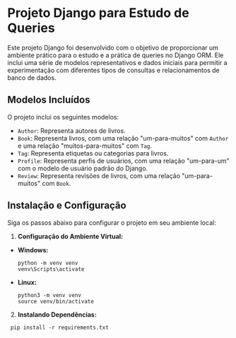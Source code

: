 # Projeto Django para Estudo de Queries

Este projeto Django foi desenvolvido com o objetivo de proporcionar um ambiente prático para o estudo e a prática de queries no Django ORM. Ele inclui uma série de modelos representativos e dados iniciais para permitir a experimentação com diferentes tipos de consultas e relacionamentos de banco de dados.

## Modelos Incluídos

O projeto inclui os seguintes modelos:

- `Author`: Representa autores de livros.
- `Book`: Representa livros, com uma relação "um-para-muitos" com `Author` e uma relação "muitos-para-muitos" com `Tag`.
- `Tag`: Representa etiquetas ou categorias para livros.
- `Profile`: Representa perfis de usuários, com uma relação "um-para-um" com o modelo de usuário padrão do Django.
- `Review`: Representa revisões de livros, com uma relação "um-para-muitos" com `Book`.

## Instalação e Configuração

Siga os passos abaixo para configurar o projeto em seu ambiente local:


1. **Configuração do Ambiente Virtual:**

- **Windows:**
  ```
  python -m venv venv
  venv\Scripts\activate
  ```

- **Linux:**
  ```
  python3 -m venv venv
  source venv/bin/activate
  ```

2. **Instalando Dependências:**
  ```
   pip install -r requirements.txt
  ```


